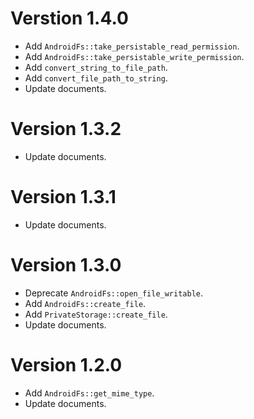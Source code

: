 # Verstion 1.4.0
- Add `AndroidFs::take_persistable_read_permission`.
- Add `AndroidFs::take_persistable_write_permission`.
- Add `convert_string_to_file_path`.
- Add `convert_file_path_to_string`.
- Update documents.

# Version 1.3.2
- Update documents.

# Version 1.3.1
- Update documents.

# Version 1.3.0
- Deprecate `AndroidFs::open_file_writable`.
- Add `AndroidFs::create_file`.
- Add `PrivateStorage::create_file`.
- Update documents.

# Version 1.2.0
- Add `AndroidFs::get_mime_type`.
- Update documents.